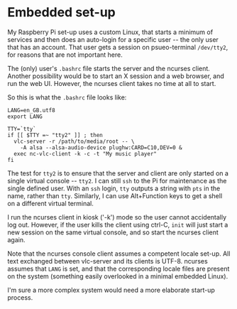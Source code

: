 # Embedded set-up

My Raspberry Pi set-up uses a custom Linux, that starts a minimum of
services and then does an auto-login for a specific user -- the only user
that has an account. That user gets a session on psueo-terminal
`/dev/tty2`, for reasons that are not important here.

The (only) user's `.bashrc` file starts the server and the ncurses client.
Another possibility would be to start an X session and a web browser, and
run the web UI. However, the ncurses client takes no time at all to start.

So this is what the `.bashrc` file looks like:

    LANG=en_GB.utf8
    export LANG

    TTY=`tty`
    if [[ $TTY =~ "tty2" ]] ; then
      vlc-server -r /path/to/media/root -- \
        -A alsa --alsa-audio-device plughw:CARD=C10,DEV=0 &
      exec nc-vlc-client -k -c -t "My music player"
    fi

The test for `tty2` is to ensure that the server and client are only
started on a single virtual console -- `tty2`.  I can still `ssh` to the Pi
for maintenance as the single defined user. With an `ssh` login, `tty`
outputs a string with `pts` in the name, rather than `tty`. Similarly, I
can use Alt+Function keys to get a shell on a different virtual terminal.

I run the ncurses client in kiosk ('-k') mode so the user cannot
accidentally log out. However, if the user kills the client using ctrl-C,
`init` will just start a new session on the same virtual console, and so
start the ncurses client again. 

Note that the ncurses console client assumes a competent locale set-up. All
text exchanged between vlc-server and its clients is UTF-8. ncurses assumes
that `LANG` is set, and that the corresponding locale files are present on
the system (something easily overlooked in a minimal embedded Linux).
 
I'm sure a more complex system would need a more elaborate start-up
process.

